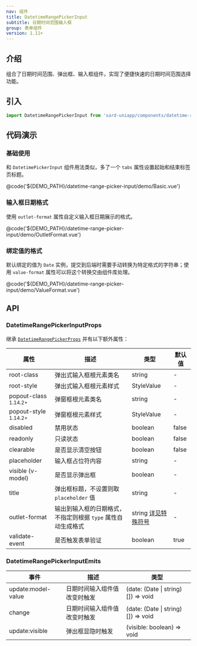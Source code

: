 ```yaml
---
nav: 组件
title: DatetimeRangePickerInput
subtitle: 日期时间范围输入框
group: 表单组件
version: 1.11+
---
```


## 介绍

组合了日期时间范围、弹出框、输入框组件，实现了便捷快速的日期时间范围选择功能。

## 引入

```ts
import DatetimeRangePickerInput from 'sard-uniapp/components/datetime-range-picker-input/datetime-range-picker-input.vue'
```

## 代码演示

### 基础使用

和 `DatetimePickerInput` 组件用法类似，多了一个 `tabs` 属性设置起始和结束标签页标题。

@code('${DEMO_PATH}/datetime-range-picker-input/demo/Basic.vue')

### 输入框日期格式

使用 `outlet-format` 属性自定义输入框日期展示的格式。

@code('${DEMO_PATH}/datetime-range-picker-input/demo/OutletFormat.vue')

### 绑定值的格式

默认绑定的值为 `Date` 实例，提交到后端时需要手动转换为特定格式的字符串；使用 `value-format` 属性可以将这个转换交由组件库处理。

@code('${DEMO_PATH}/datetime-range-picker-input/demo/ValueFormat.vue')

## API

### DatetimeRangePickerInputProps

继承 [`DatetimeRangePickerProps`](./datetime-range-picker#DatetimeRangePickerProps) 并有以下额外属性：

| 属性                            | 描述                                                         | 类型                                                  | 默认值 |
| ------------------------------- | ------------------------------------------------------------ | ----------------------------------------------------- | ------ |
| root-class                      | 弹出式输入框根元素类名                                       | string                                                | -      |
| root-style                      | 弹出式输入框根元素样式                                       | StyleValue                                            | -      |
| popout-class <sup>1.14.2+</sup> | 弹窗框根元素类名                                             | string                                                | -      |
| popout-style <sup>1.14.2+</sup> | 弹窗框根元素样式                                             | StyleValue                                            | -      |
| disabled                        | 禁用状态                                                     | boolean                                               | false  |
| readonly                        | 只读状态                                                     | boolean                                               | false  |
| clearable                       | 是否显示清空按钮                                             | boolean                                               | false  |
| placeholder                     | 输入框占位符内容                                             | string                                                | -      |
| visible (v-model)               | 是否显示弹出框                                               | boolean                                               | -      |
| title                           | 弹出框标题，不设置则取 `placeholder` 值                      | string                                                | -      |
| outlet-format                   | 输出到输入框的日期格式，不指定则根据 `type` 属性自动生成格式 | string [详见特殊符号](../guide/date#日期格式特殊符号) | -      |
| validate-event                  | 是否触发表单验证                                             | boolean                                               | true   |

### DatetimeRangePickerInputEmits

| 事件               | 描述                         | 类型                               |
| ------------------ | ---------------------------- | ---------------------------------- |
| update:model-value | 日期时间输入组件值改变时触发 | (date: (Date \| string)[]) => void |
| change             | 日期时间输入组件值改变时触发 | (date: (Date \| string)[]) => void |
| update:visible     | 弹出框显隐时触发             | (visible: boolean) => void         |
